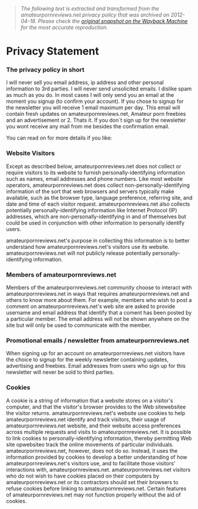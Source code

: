> *The following text is extracted and transformed from the amateurpornreviews.net privacy policy that was archived on 2012-04-18. Please check the [original snapshot on the Wayback Machine](https://web.archive.org/web/20120418002849id_/http%3A//www.amateurpornreviews.net/privacy.php) for the most accurate reproduction.*

# Privacy Statement

### The privacy policy in short

I will never sell you email address, ip address and other personal information to 3rd parties. I will never send unsolicited emails. I dislike spam as much as you do. In most cases I will only send you an email at the moment you signup (to confirm your account). If you chose to signup for the newsletter you will receive 1 email maximum per day. This email will contain fresh updates on amateurpornreviews.net, Amateur porn freebies and an advertisement or 2. Thats it. If you don`t sign up for the newsletter you wont receive any mail from me besides the confirmation email. 

You can read on for more details if you like:

### Website Visitors

Except as described below, amateurpornreviews.net does not collect or require visitors to its website to furnish personally-identifying information such as names, email addresses and phone numbers. Like most website operators, amateurpornreviews.net does collect non-personally-identifying information of the sort that web browsers and servers typically make available, such as the browser type, language preference, referring site, and date and time of each visitor request. amateurpornreviews.net also collects potentially personally-identifying information like Internet Protocol (IP) addresses, which are non-personally-identifying in and of themselves but could be used in conjunction with other information to personally identify users. 

amateurpornreviews.net's purpose in collecting this information is to better understand how amateurpornreviews.net's visitors use its website. amateurpornreviews.net will not publicly release potentially personally-identifying information. 

### Members of amateurpornreviews.net

Members of the amateurpornreviews.net community choose to interact with amateurpornreviews.net in ways that requires amateurpornreviews.net and others to know more about them. For example, members who wish to post a comment on amateurpornreviews.net's web site are asked to provide username and email address that identify that a coment has been posted by a particular member. The email address will not be shown anywhere on the site but will only be used to communicate with the member. 

### Promotional emails / newsletter from amateurpornreviews.net

When signing up for an account on amateurpornreviews.net visitors have the choice to signup for the weekly newsletter containing updates, advertising and freebies. Email addresses from users who sign up for this newsletter will never be sold to third parties. 

### Cookies

A cookie is a string of information that a website stores on a visitor's computer, and that the visitor's browser provides to the Web sitewebsitee the visitor returns. amateurpornreviews.net's website use cookies to help amateurpornreviews.net identify and track visitors, their usage of amateurpornreviews.net website, and their website access preferences across multiple requests and visits to amateurpornreviews.net. It is possible to link cookies to personally-identifying information, thereby permitting Web site opwebsiteo track the online movements of particular individuals. amateurpornreviews.net, however, does not do so. Instead, it uses the information provided by cookies to develop a better understanding of how amateurpornreviews.net's visitors use, and to facilitate those visitors' interactions with, amateurpornreviews.net. amateurpornreviews.net visitors who do not wish to have cookies placed on their computers by amateurpornreviews.net or its contractors should set their browsers to refuse cookies before linking to amateurpornreviews.net. Certain features of amateurpornreviews.net may not function properly without the aid of cookies. 
